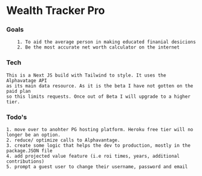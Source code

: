 #  Wealth Tracker Pro

### Goals
        1. To aid the average person in making educated finanial desicions
        2. Be the most accurate net worth calculator on the internet

### Tech
    This is a Next JS build with Tailwind to style. It uses the Alphavatage API 
    as its main data resource. As it is the beta I have not gotten on the paid plan 
    so this limits requests. Once out of Beta I will upgrade to a higher tier. 

### Todo's 
    1. move over to anohter PG hosting platform. Heroku free tier will no longer be an option.
    2. reduce/ optimize calls to Alphavantage.
    3. create some logic that helps the dev to production, mostly in the package.JSON file
    4. add projected value feature (i.e roi times, years, additional contributions)
    5. prompt a guest user to change their username, password and email